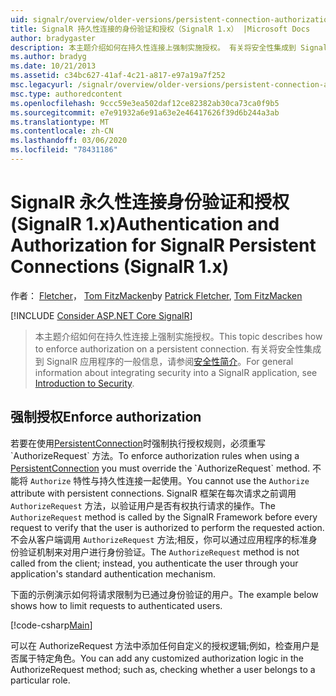 ```yaml
---
uid: signalr/overview/older-versions/persistent-connection-authorization
title: SignalR 持久性连接的身份验证和授权（SignalR 1.x） |Microsoft Docs
author: bradygaster
description: 本主题介绍如何在持久性连接上强制实施授权。 有关将安全性集成到 SignalR 应用程序的一般信息,。
ms.author: bradyg
ms.date: 10/21/2013
ms.assetid: c34bc627-41af-4c21-a817-e97a19a7f252
msc.legacyurl: /signalr/overview/older-versions/persistent-connection-authorization
msc.type: authoredcontent
ms.openlocfilehash: 9ccc59e3ea502daf12ce82382ab30ca73ca0f9b5
ms.sourcegitcommit: e7e91932a6e91a63e2e46417626f39d6b244a3ab
ms.translationtype: MT
ms.contentlocale: zh-CN
ms.lasthandoff: 03/06/2020
ms.locfileid: "78431186"
---
```

# <a name="authentication-and-authorization-for-signalr-persistent-connections-signalr-1x"></a><span data-ttu-id="8bde8-104">SignalR 永久性连接身份验证和授权 (SignalR 1.x)</span><span class="sxs-lookup"><span data-stu-id="8bde8-104">Authentication and Authorization for SignalR Persistent Connections (SignalR 1.x)</span></span>

<span data-ttu-id="8bde8-105">作者： [Fletcher](https://github.com/pfletcher)， [Tom FitzMacken](https://github.com/tfitzmac)</span><span class="sxs-lookup"><span data-stu-id="8bde8-105">by [Patrick Fletcher](https://github.com/pfletcher), [Tom FitzMacken](https://github.com/tfitzmac)</span></span>

[!INCLUDE [Consider ASP.NET Core SignalR](~/includes/signalr/signalr-version-disambiguation.md)]

> <span data-ttu-id="8bde8-106">本主题介绍如何在持久性连接上强制实施授权。</span><span class="sxs-lookup"><span data-stu-id="8bde8-106">This topic describes how to enforce authorization on a persistent connection.</span></span> <span data-ttu-id="8bde8-107">有关将安全性集成到 SignalR 应用程序的一般信息，请参阅[安全性简介](index.md)。</span><span class="sxs-lookup"><span data-stu-id="8bde8-107">For general information about integrating security into a SignalR application, see [Introduction to Security](index.md).</span></span>

## <a name="enforce-authorization"></a><span data-ttu-id="8bde8-108">强制授权</span><span class="sxs-lookup"><span data-stu-id="8bde8-108">Enforce authorization</span></span>

<span data-ttu-id="8bde8-109">若要在使用[PersistentConnection](https://msdn.microsoft.com/library/microsoft.aspnet.signalr.persistentconnection(v=vs.111).aspx)时强制执行授权规则，必须重写 `AuthorizeRequest` 方法。</span><span class="sxs-lookup"><span data-stu-id="8bde8-109">To enforce authorization rules when using a [PersistentConnection](https://msdn.microsoft.com/library/microsoft.aspnet.signalr.persistentconnection(v=vs.111).aspx) you must override the `AuthorizeRequest` method.</span></span> <span data-ttu-id="8bde8-110">不能将 `Authorize` 特性与持久性连接一起使用。</span><span class="sxs-lookup"><span data-stu-id="8bde8-110">You cannot use the `Authorize` attribute with persistent connections.</span></span> <span data-ttu-id="8bde8-111">SignalR 框架在每次请求之前调用 `AuthorizeRequest` 方法，以验证用户是否有权执行请求的操作。</span><span class="sxs-lookup"><span data-stu-id="8bde8-111">The `AuthorizeRequest` method is called by the SignalR Framework before every request to verify that the user is authorized to perform the requested action.</span></span> <span data-ttu-id="8bde8-112">不会从客户端调用 `AuthorizeRequest` 方法;相反，你可以通过应用程序的标准身份验证机制来对用户进行身份验证。</span><span class="sxs-lookup"><span data-stu-id="8bde8-112">The `AuthorizeRequest` method is not called from the client; instead, you authenticate the user through your application's standard authentication mechanism.</span></span>

<span data-ttu-id="8bde8-113">下面的示例演示如何将请求限制为已通过身份验证的用户。</span><span class="sxs-lookup"><span data-stu-id="8bde8-113">The example below shows how to limit requests to authenticated users.</span></span>

[!code-csharp[Main](persistent-connection-authorization/samples/sample1.cs)]

<span data-ttu-id="8bde8-114">可以在 AuthorizeRequest 方法中添加任何自定义的授权逻辑;例如，检查用户是否属于特定角色。</span><span class="sxs-lookup"><span data-stu-id="8bde8-114">You can add any customized authorization logic in the AuthorizeRequest method; such as, checking whether a user belongs to a particular role.</span></span>
